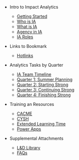 <!-- _sidebar.md -->
- Intro to Impact Analytics
    - [Getting Started](README.md)
    - [Who is IA](ia_who.md)
    - [What is IA](ia_what.md)
    - [Agency in IA](ia_agency.md)
    - [IA Roles](ia_roles.md) 

- Links to Bookmark
    - [Hotlinks](links.md)

- Analytics Tasks by Quarter
    - [IA Team Timeline](iatimeline.md)
    - [Quarter 1: Summer Planning](q1.md)
    - [Quarter 2: Starting Strong](q2.md)
    - [Quarter 3: Continuing Strong](q3.md)
    - [Quarter 4: Finishing Strong](q4.md)

- Training an Resources
    - [CACME](cacme.md)
    - [CYSH](cysh.md)
    - [Extended Learning Time](elt.md)
    - [Power Apps](pwrapps.md)

- Supplemental Attachments
    - [L&D Library](l&d.md)
    - [FAQs](faq.md)